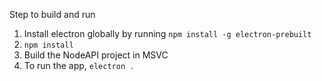 Step to build and run

1. Install electron globally by running `npm install -g electron-prebuilt`
2. `npm install`
3. Build the NodeAPI project in MSVC
4. To run the app, `electron .`